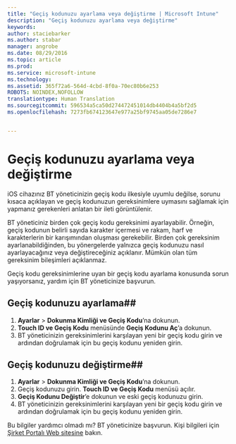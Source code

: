 ```yaml
---
title: "Geçiş kodunuzu ayarlama veya değiştirme | Microsoft Intune"
description: "Geçiş kodunuzu ayarlama veya değiştirme"
keywords: 
author: staciebarker
ms.author: stabar
manager: angrobe
ms.date: 08/29/2016
ms.topic: article
ms.prod: 
ms.service: microsoft-intune
ms.technology: 
ms.assetid: 365f72a6-564d-4cbd-8f0a-70ec80b6e253
ROBOTS: NOINDEX,NOFOLLOW
translationtype: Human Translation
ms.sourcegitcommit: 596534a5ca50d274472451014db4404b4a5bf2d5
ms.openlocfilehash: 7273fb674123647e977a25bf9745aa05de7286e7


---
```


# Geçiş kodunuzu ayarlama veya değiştirme

iOS cihazınız BT yöneticinizin geçiş kodu ilkesiyle uyumlu değilse, sorunu kısaca açıklayan ve geçiş kodunuzun gereksinimlere uymasını sağlamak için yapmanız gerekenleri anlatan bir ileti görüntülenir.

BT yöneticiniz birden çok geçiş kodu gereksinimi ayarlayabilir. Örneğin, geçiş kodunun belirli sayıda karakter içermesi ve rakam, harf ve karakterlerin bir karışımından oluşması gerekebilir. Birden çok gereksinim ayarlanabildiğinden, bu yönergelerde yalnızca geçiş kodunuzu nasıl ayarlayacağınız veya değiştireceğiniz açıklanır. Mümkün olan tüm gereksinim bileşimleri açıklanmaz.

Geçiş kodu gereksinimlerine uyan bir geçiş kodu ayarlama konusunda sorun yaşıyorsanız, yardım için BT yöneticinize başvurun.

## Geçiş kodunuzu ayarlama##

1. **Ayarlar** > **Dokunma Kimliği ve Geçiş Kodu**’na dokunun.
2. **Touch ID ve Geçiş Kodu** menüsünde **Geçiş Kodunu Aç**’a dokunun.
3. BT yöneticinizin gereksinimlerini karşılayan yeni bir geçiş kodu girin ve ardından doğrulamak için bu geçiş kodunu yeniden girin.

## Geçiş kodunuzu değiştirme##

1. **Ayarlar** > **Dokunma Kimliği ve Geçiş Kodu**’na dokunun.
2. Geçiş kodunuzu girin. **Touch ID ve Geçiş Kodu** menüsü açılır.
2. **Geçiş Kodunu Değiştir**’e dokunun ve eski geçiş kodunuzu girin.
3. BT yöneticinizin gereksinimlerini karşılayan yeni bir geçiş kodu girin ve ardından doğrulamak için bu geçiş kodunu yeniden girin.

Bu bilgiler yardımcı olmadı mı? BT yöneticinize başvurun. Kişi bilgileri için [Şirket Portalı Web sitesine](http://portal.manage.microsoft.com) bakın.



<!--HONumber=Oct16_HO2-->


